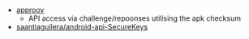 - [approov](https://www.approov.io/)
  - API access via challenge/repoonses utilising the apk checksum
- [saantiaguilera/android-api-SecureKeys](https://github.com/saantiaguilera/android-api-SecureKeys)
